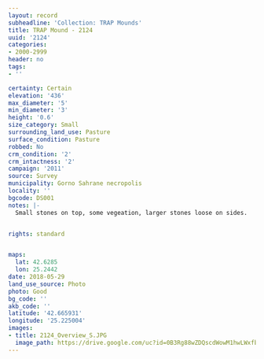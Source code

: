 ```yaml
---
layout: record
subheadline: 'Collection: TRAP Mounds'
title: TRAP Mound - 2124
uuid: '2124'
categories:
- 2000-2999
header: no
tags:
- ''

certainty: Certain
elevation: '436'
max_diameter: '5'
min_diameter: '3'
height: '0.6'
size_category: Small
surrounding_land_use: Pasture
surface_condition: Pasture
robbed: No
crm_condition: '2'
crm_intactness: '2'
campaign: '2011'
source: Survey
municipality: Gorno Sahrane necropolis
locality: ''
bgcode: DS001
notes: |-
  Small stones on top, some vegeation, larger stones loose on sides.


rights: standard


maps:
  lat: 42.6285
  lon: 25.2442
date: 2018-05-29
land_use_source: Photo
photo: Good
bg_code: ''
akb_code: ''
latitude: '42.665931'
longitude: '25.225004'
images:
- title: 2124_Overview_S.JPG
  image_path: https://drive.google.com/uc?id=0B3Rg88wZDQscdWowM1hwLWxfbmM
---
```

